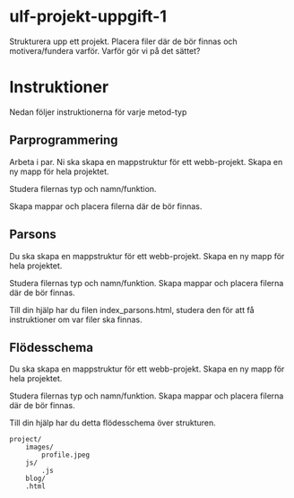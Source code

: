 # ulf-projekt-uppgift-1

Strukturera upp ett projekt. Placera filer där de bör finnas och motivera/fundera varför.
Varför gör vi på det sättet?

# Instruktioner

Nedan följer instruktionerna för varje metod-typ

## Parprogrammering 

Arbeta i par. Ni ska skapa en mappstruktur för ett webb-projekt. Skapa en ny mapp för hela projektet.

Studera filernas typ och namn/funktion.

Skapa mappar och placera filerna där de bör finnas.

## Parsons

Du ska skapa en mappstruktur för ett webb-projekt.
Skapa en ny mapp för hela projektet.

Studera filernas typ och namn/funktion.
Skapa mappar och placera filerna där de bör finnas.

Till din hjälp har du filen index_parsons.html, studera den för att få instruktioner om var filer ska finnas.

## Flödesschema

Du ska skapa en mappstruktur för ett webb-projekt.
Skapa en ny mapp för hela projektet.

Studera filernas typ och namn/funktion.
Skapa mappar och placera filerna där de bör finnas.

Till din hjälp har du detta flödesschema över strukturen.

```
project/
    images/
        profile.jpeg
    js/
        .js
    blog/
    .html
```


